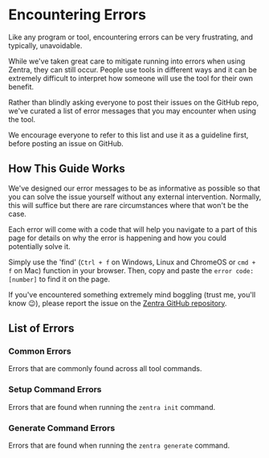 # Encountering Errors

Like any program or tool, encountering errors can be very frustrating, and typically, unavoidable. 

While we've taken great care to mitigate running into errors when using Zentra, they can still occur. People use tools in different ways and it can be extremely difficult to interpret how someone will use the tool for their own benefit. 

Rather than blindly asking everyone to post their issues on the GitHub repo, we've curated a list of error messages that you may encounter when using the tool. 

We encourage everyone to refer to this list and use it as a guideline first, before posting an issue on GitHub.

## How This Guide Works

We've designed our error messages to be as informative as possible so that you can solve the issue yourself without any external intervention. Normally, this will suffice but there are rare circumstances where that won't be the case.

Each error will come with a code that will help you navigate to a part of this page for details on why the error is happening and how you could potentially solve it. 

Simply use the 'find' (`Ctrl + f` on Windows, Linux and ChromeOS or `cmd + f` on Mac) function in your browser. Then, copy and paste the `error code: [number]` to find it on the page.

If you've encountered something extremely mind boggling (trust me, you'll know 😉), please report the issue on the [Zentra GitHub repository](https://github.com/Astrum-AI/Zentra).


## List of Errors

### Common Errors

Errors that are commonly found across all tool commands.

### Setup Command Errors

Errors that are found when running the `zentra init` command.

### Generate Command Errors

Errors that are found when running the `zentra generate` command. 

